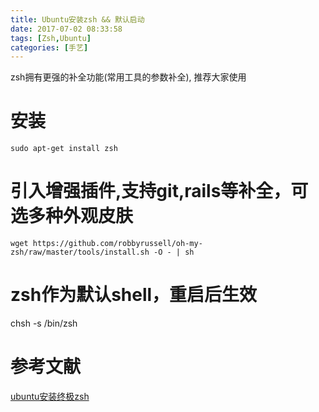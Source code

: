 ```yaml
---
title: Ubuntu安装zsh && 默认启动
date: 2017-07-02 08:33:58
tags: [Zsh,Ubuntu]
categories: [手艺]
---
```

zsh拥有更强的补全功能(常用工具的参数补全), 推荐大家使用

<!--more-->
# 安装
`sudo apt-get install zsh`

# 引入增强插件,支持git,rails等补全，可选多种外观皮肤
`wget https://github.com/robbyrussell/oh-my-zsh/raw/master/tools/install.sh -O - | sh`

# zsh作为默认shell，重启后生效
chsh -s /bin/zsh

# 参考文献
[ubuntu安装终极zsh](http://www.2cto.com/os/201208/145862.html])
